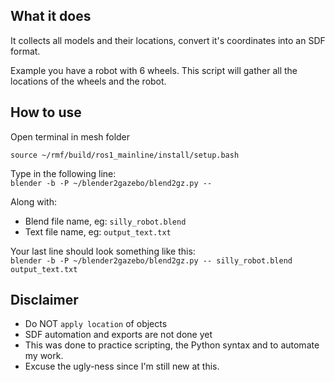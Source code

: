 ## What it does

It collects all models and their locations, convert it's coordinates into an SDF format.

Example you have a robot with 6 wheels.
This script will gather all the locations of the wheels and the robot.

## How to use

Open terminal in mesh folder

```
source ~/rmf/build/ros1_mainline/install/setup.bash
```

Type in the following line:  
`blender -b -P ~/blender2gazebo/blend2gz.py --  `

Along with:

* Blend file name, eg: `silly_robot.blend`
* Text file name, eg: `output_text.txt`

Your last line should look something like this:  
`blender -b -P ~/blender2gazebo/blend2gz.py -- silly_robot.blend output_text.txt`

## Disclaimer

* Do NOT `apply location` of objects
* SDF automation and exports are not done yet
* This was done to practice scripting, the Python syntax and to automate my work.
* Excuse the ugly-ness since I'm still new at this.
